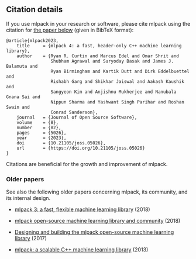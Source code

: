 ## Citation details

If you use mlpack in your research or software, please cite mlpack using the
citation for
[the paper below](https://joss.theoj.org/papers/10.21105/joss.05026) (given in
BibTeX format):

```
@article{mlpack2023,
    title     = {mlpack 4: a fast, header-only C++ machine learning library},
    author    = {Ryan R. Curtin and Marcus Edel and Omar Shrit and
                 Shubham Agrawal and Suryoday Basak and James J. Balamuta and
                 Ryan Birmingham and Kartik Dutt and Dirk Eddelbuettel and
                 Rishabh Garg and Shikhar Jaiswal and Aakash Kaushik and
                 Sangyeon Kim and Anjishnu Mukherjee and Nanubala Gnana Sai and
                 Nippun Sharma and Yashwant Singh Parihar and Roshan Swain and
                 Conrad Sanderson},
    journal   = {Journal of Open Source Software},
    volume    = {8},
    number    = {82},
    pages     = {5026},
    year      = {2023},
    doi       = {10.21105/joss.05026},
    url       = {https://doi.org/10.21105/joss.05026}
}
```

Citations are beneficial for the growth and improvement of mlpack.

### Older papers

See also the following older papers concerning mlpack, its community, and its
internal design.

 * [mlpack 3: a fast, flexible machine learning
   library](https://joss.theoj.org/papers/10.21105/joss.00726) (2018)

 * [mlpack open-source machine learning library and
   community](http://kurg.org/pub/pdf/2018mlossmlpack.pdf) (2018)

 * [Designing and building the mlpack open-source machine learning
   library](https://arxiv.org/abs/1708.05279) (2017)

 * [mlpack: a scalable C++ machine learning
   library](https://www.jmlr.org/papers/volume14/curtin13a/curtin13a.pdf) (2013)
